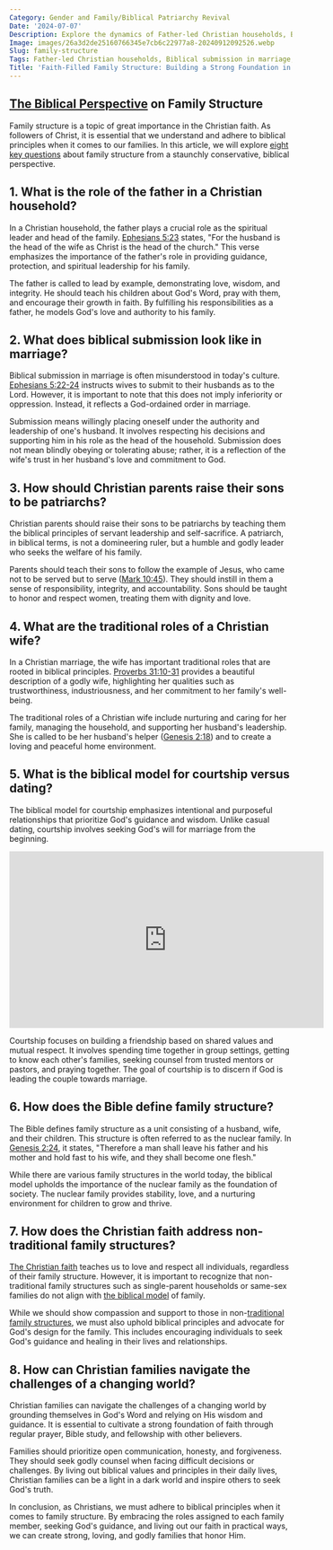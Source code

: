 ```yaml
---
Category: Gender and Family/Biblical Patriarchy Revival
Date: '2024-07-07'
Description: Explore the dynamics of Father-led Christian households, Biblical submission in marriage, and raising sons as patriarchs in this insightful article on traditional family structures and values. Discover the significance of Christian wife roles, and the comparison between courtship and dating based on a Biblical model.
Image: images/26a3d2de25160766345e7cb6c22977a8-20240912092526.webp
Slug: family-structure
Tags: Father-led Christian households, Biblical submission in marriage, Raising sons as patriarchs, Christian wife traditional roles, Courtship vs dating Biblical model
Title: 'Faith-Filled Family Structure: Building a Strong Foundation in Christ'
---
```


## [The Biblical Perspective](/critiquing-feminist-theology) on Family Structure

Family structure is a topic of great importance in the Christian faith. As followers of Christ, it is essential that we understand and adhere to biblical principles when it comes to our families. In this article, we will explore [eight key questions](/identifying-marxist-influence) about family structure from a staunchly conservative, biblical perspective.

## 1. What is the role of the father in a Christian household?

In a Christian household, the father plays a crucial role as the spiritual leader and head of the family. [Ephesians 5:23](https://www.bibleref.com/Ephesians/5/Ephesians-5-23.html) states, "For the husband is the head of the wife as Christ is the head of the church." This verse emphasizes the importance of the father's role in providing guidance, protection, and spiritual leadership for his family.

The father is called to lead by example, demonstrating love, wisdom, and integrity. He should teach his children about God's Word, pray with them, and encourage their growth in faith. By fulfilling his responsibilities as a father, he models God's love and authority to his family.

## 2. What does biblical submission look like in marriage?

Biblical submission in marriage is often misunderstood in today's culture. [Ephesians 5:22-24](https://www.bibleref.com/Ephesians/5/Ephesians-5-22.html) instructs wives to submit to their husbands as to the Lord. However, it is important to note that this does not imply inferiority or oppression. Instead, it reflects a God-ordained order in marriage.

Submission means willingly placing oneself under the authority and leadership of one's husband. It involves respecting his decisions and supporting him in his role as the head of the household. Submission does not mean blindly obeying or tolerating abuse; rather, it is a reflection of the wife's trust in her husband's love and commitment to God.

## 3. How should Christian parents raise their sons to be patriarchs?

Christian parents should raise their sons to be patriarchs by teaching them the biblical principles of servant leadership and self-sacrifice. A patriarch, in biblical terms, is not a domineering ruler, but a humble and godly leader who seeks the welfare of his family.

Parents should teach their sons to follow the example of Jesus, who came not to be served but to serve ([Mark 10:45](https://www.bibleref.com/Mark/10/Mark-10-45.html)). They should instill in them a sense of responsibility, integrity, and accountability. Sons should be taught to honor and respect women, treating them with dignity and love.

## 4. What are the traditional roles of a Christian wife?

In a Christian marriage, the wife has important traditional roles that are rooted in biblical principles. [Proverbs 31:10-31](https://www.bibleref.com/Proverbs/31/Proverbs-31-10.html) provides a beautiful description of a godly wife, highlighting her qualities such as trustworthiness, industriousness, and her commitment to her family's well-being.

The traditional roles of a Christian wife include nurturing and caring for her family, managing the household, and supporting her husband's leadership. She is called to be her husband's helper ([Genesis 2:18](https://www.bibleref.com/Genesis/2/Genesis-2-18.html)) and to create a loving and peaceful home environment.

## 5. What is the biblical model for courtship versus dating?

The biblical model for courtship emphasizes intentional and purposeful relationships that prioritize God's guidance and wisdom. Unlike casual dating, courtship involves seeking God's will for marriage from the beginning.


<iframe width="560" height="315" src="https://www.youtube.com/embed/4ZSU21AIxNY" frameborder="0" allow="autoplay; encrypted-media" allowfullscreen></iframe>


Courtship focuses on building a friendship based on shared values and mutual respect. It involves spending time together in group settings, getting to know each other's families, seeking counsel from trusted mentors or pastors, and praying together. The goal of courtship is to discern if God is leading the couple towards marriage.

## 6. How does the Bible define family structure?

The Bible defines family structure as a unit consisting of a husband, wife, and their children. This structure is often referred to as the nuclear family. In [Genesis 2:24](https://www.bibleref.com/Genesis/2/Genesis-2-24.html), it states, "Therefore a man shall leave his father and his mother and hold fast to his wife, and they shall become one flesh."

While there are various family structures in the world today, the biblical model upholds the importance of the nuclear family as the foundation of society. The nuclear family provides stability, love, and a nurturing environment for children to grow and thrive.

## 7. How does the Christian faith address non-traditional family structures?

[The Christian faith](/resisting-secular-influence) teaches us to love and respect all individuals, regardless of their family structure. However, it is important to recognize that non-traditional family structures such as single-parent households or same-sex families do not align with [the biblical model](/covenant-marriage-promotion) of family.

While we should show compassion and support to those in non-[traditional family structures](/identifying-marxist-influence), we must also uphold biblical principles and advocate for God's design for the family. This includes encouraging individuals to seek God's guidance and healing in their lives and relationships.

## 8. How can Christian families navigate the challenges of a changing world?

Christian families can navigate the challenges of a changing world by grounding themselves in God's Word and relying on His wisdom and guidance. It is essential to cultivate a strong foundation of faith through regular prayer, Bible study, and fellowship with other believers.

Families should prioritize open communication, honesty, and forgiveness. They should seek godly counsel when facing difficult decisions or challenges. By living out biblical values and principles in their daily lives, Christian families can be a light in a dark world and inspire others to seek God's truth.

In conclusion, as Christians, we must adhere to biblical principles when it comes to family structure. By embracing the roles assigned to each family member, seeking God's guidance, and living out our faith in practical ways, we can create strong, loving, and godly families that honor Him.